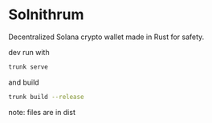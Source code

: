 # Solnithrum
Decentralized Solana crypto wallet made in Rust for safety.

dev run with
```bash
trunk serve
```

and build 
```bash
trunk build --release
```
note: files are in dist
